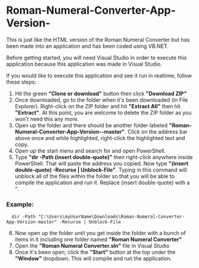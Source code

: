 # Roman-Numeral-Converter-App-Version-
This is just like the HTML version of the Roman Numeral Converter but has been made into an application and has been coded using VB.NET.

Before getting started, you will need Visual Studio in order to execute this application because this application was made in Visual Studio.

If you would like to execute this application and see it run in realtime, follow these steps:
1) Hit the green <b>"Clone or download"</b> button then click <b>"Download ZIP"</b>
2) Once downloaded, go to the folder when it's been downloaded (in File Explorer). Right-click on the ZIP folder and hit <b>"Extract All"</b> then hit <b>"Extract"</b>. At this point, you are welcome to delete the ZIP folder as you won't need this any more.
3) Open up the folder and there should be another folder labeled <b>"Roman-Numeral-Converter-App-Version--master"</b>. Click on the address bar above once and while highlighted, right-click the highlighted text and copy.
4) Open up the start menu and search for and open PowerShell.
5) Type <b>"dir -Path (insert double-quote)"</b> then right-click anywhere inside PowerShell. That will paste the address you copied. Now type <b>"(insert double-quote) -Recurse | Unblock-File"</b>. Typing in this command will unblock all of the files within the folder so that you will be able to compile the application and run it. Replace (insert double-quote) with a ".
### Example:
```text
  dir -Path "C:\Users\myUserName\Downloads\Roman-Numeral-Converter-App-Version-master" -Recurse | Unblock-File
```
6) Now open up the folder until you get inside the folder with a bunch of items in it including one folder named <b>"Roman Numeral Converter"</b>
7) Open the <b>"Roman Numeral Converter.sln"</b> file in Visual Studio
8) Once it's been open, click the <b>"Start"</b> button at the top under the <b>"Window"</b> dropdown. This will compile and run the application.
